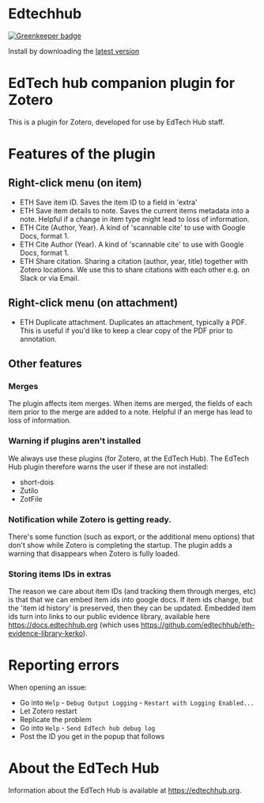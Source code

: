 Edtechhub
=================

[![Greenkeeper badge](https://badges.greenkeeper.io/edtechhub/zotero-edtechhub.svg)](https://greenkeeper.io/)

Install by downloading the [latest version](https://github.com/edtechhub/zotero-edtechhub/releases/latest)

# EdTech hub companion plugin for Zotero

This is a plugin for Zotero, developed for use by EdTech Hub staff. 

# Features of the plugin

## Right-click menu (on item)
- ETH Save item ID. Saves the item ID to a field in 'extra'
- ETH Save item details to note. Saves the current items metadata into a note. Helpful if a change in item type might lead to loss of information.
- ETH Cite (Author, Year). A kind of 'scannable cite' to use with Google Docs, format 1.
- ETH Cite Author (Year). A kind of 'scannable cite' to use with Google Docs, format 1.
- ETH Share citation. Sharing a citation (author, year, title) together with Zotero locations. We use this to share citations with each other e.g. on Slack or via Email.

## Right-click menu (on attachment)
- ETH Duplicate attachment. Duplicates an attachment, typically a PDF. This is useful if you'd like to keep a clear copy of the PDF prior to annotation.

## Other features

### Merges
The plugin affects item merges. When items are merged, the fields of each item prior to the merge are added to a note. Helpful if an merge has lead to loss of information.

### Warning if plugins aren't installed
We always use these plugins (for Zotero, at the EdTech Hub). The EdTech Hub plugin therefore warns the user if these are not installed:
- short-dois
- Zutilo
- ZotFile

### Notification while Zotero is getting ready.

There's some function (such as export, or the additional menu options) that don't show while Zotero is completing the startup. The plugin adds a warning that disappears when Zotero is fully loaded.

### Storing items IDs in extras

The reason we care about item IDs (and tracking them through merges, etc) is that that we can embed item ids into google docs. If item ids change, but the 'item id history' is preserved, then they can be updated. Embedded item ids turn into links to our public evidence library, available here https://docs.edtechhub.org (which uses https://github.com/edtechhub/eth-evidence-library-kerko).


# Reporting errors

When opening an issue:

* Go into `Help` - `Debug Output Logging` - `Restart with Logging Enabled...`
* Let Zotero restart
* Replicate the problem
* Go into `Help` - `Send EdTech hub debug log`
* Post the ID you get in the popup that follows

# About the EdTech Hub
Information about the EdTech Hub is available at https://edtechhub.org.

